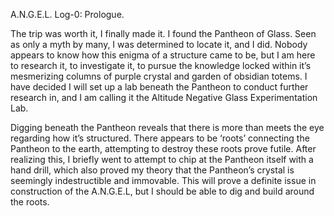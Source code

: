 A.N.G.E.L. Log-0: Prologue.

The trip was worth it, I finally made it. I found the Pantheon of Glass. Seen as only a myth by many, I was determined to locate it, and I did. Nobody appears to know how this enigma of a structure came to be, but I am here to research it, to investigate it, to pursue the knowledge locked within it’s mesmerizing columns of purple crystal and garden of obsidian totems. I have decided I will set up a lab beneath the Pantheon to conduct further research in, and I am calling it the Altitude Negative Glass Experimentation Lab. 

Digging beneath the Pantheon reveals that there is more than meets the eye regarding how it’s structured. There appears to be ‘roots’ connecting the Pantheon to the earth, attempting to destroy these roots prove futile. After realizing this, I briefly went to attempt to chip at the Pantheon itself with a hand drill, which also proved my theory that the Pantheon’s crystal is seemingly indestructible and immovable. This will prove a definite issue in construction of the A.N.G.E.L, but I should be able to dig and build around the roots.
